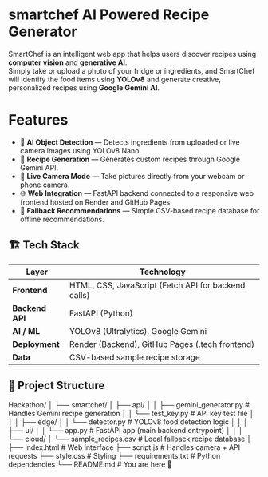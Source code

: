 # smartchef AI Powered Recipe Generator
SmartChef is an intelligent web app that helps users discover recipes using **computer vision** and **generative AI**.  
Simply take or upload a photo of your fridge or ingredients, and SmartChef will identify the food items using **YOLOv8** and generate creative, personalized recipes using **Google Gemini AI**.

# Features 
- 🧠 **AI Object Detection** — Detects ingredients from uploaded or live camera images using YOLOv8 Nano.
- 🤖 **Recipe Generation** — Generates custom recipes through Google Gemini API.
- 📸 **Live Camera Mode** — Take pictures directly from your webcam or phone camera.
- 🌐 **Web Integration** — FastAPI backend connected to a responsive web frontend hosted on Render and GitHub Pages.
- 🧾 **Fallback Recommendations** — Simple CSV-based recipe database for offline recommendations.


## 🏗️ Tech Stack
| Layer | Technology |
|-------|-------------|
| **Frontend** | HTML, CSS, JavaScript (Fetch API for backend calls) |
| **Backend API** | FastAPI (Python) |
| **AI / ML** | YOLOv8 (Ultralytics), Google Gemini |
| **Deployment** | Render (Backend), GitHub Pages (.tech frontend) |
| **Data** | CSV-based sample recipe storage |

## 📂 Project Structure
Hackathon/
│
├── smartchef/
│ ├── api/
│ │ ├── gemini_generator.py # Handles Gemini recipe generation
│ │ └── test_key.py # API key test file
│ │
│ ├── edge/
│ │ └── detector.py # YOLOv8 food detection logic
│ │
│ ├── ui/
│ │ └── app.py # FastAPI app (main backend entrypoint)
│ │
│ └── cloud/
│ └── sample_recipes.csv # Local fallback recipe database
│
├── index.html # Web interface
├── script.js # Handles camera + API requests
├── style.css # Styling
├── requirements.txt # Python dependencies
└── README.md # You are here 🙂
